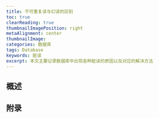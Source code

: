 ```yaml
---
title: 不可重复读与幻读的区别
toc: true
clearReading: true
thumbnailImagePosition: right
metaAlignment: center
thumbnailImage:
categories: 数据库
tags: Database
keywords: 脏读
excerpt: 本文主要记录数据库中出现各种脏读的原因以及对应的解决方法
---
```


## 概述


## 附录

